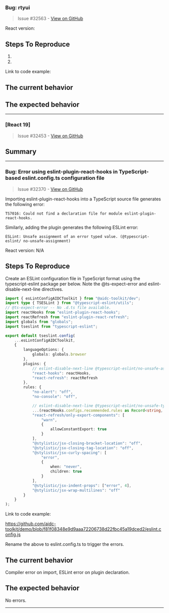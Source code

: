 ### Bug: rtyui

> Issue #32563 - [View on GitHub](https://github.com/facebook/react/issues/32563)

<!--
  Please provide a clear and concise description of what the bug is. Include
  screenshots if needed. Please test using the latest version of the relevant
  React packages to make sure your issue has not already been fixed.
-->

React version:

## Steps To Reproduce

1.
2.

<!--
  Your bug will get fixed much faster if we can run your code and it doesn't
  have dependencies other than React. Issues without reproduction steps or
  code examples may be immediately closed as not actionable.
-->

Link to code example:

<!--
  Please provide a CodeSandbox (https://codesandbox.io/s/new), a link to a
  repository on GitHub, or provide a minimal code example that reproduces the
  problem. You may provide a screenshot of the application if you think it is
  relevant to your bug report. Here are some tips for providing a minimal
  example: https://stackoverflow.com/help/mcve.
-->

## The current behavior


## The expected behavior


---

### [React 19]

> Issue #32453 - [View on GitHub](https://github.com/facebook/react/issues/32453)

## Summary

<!--
  Please provide a CodeSandbox (https://codesandbox.io/s/new), a link to a
  repository on GitHub, or provide a minimal code example that reproduces the
  problem. You may provide a screenshot of the application if you think it is
  relevant to your bug report. Here are some tips for providing a minimal
  example: https://stackoverflow.com/help/mcve.
-->


---

### Bug: Error using eslint-plugin-react-hooks in TypeScript-based eslint.config.ts configuration file

> Issue #32370 - [View on GitHub](https://github.com/facebook/react/issues/32370)

Importing eslint-plugin-react-hooks into a TypeScript source file generates the following error:

```
TS7016: Could not find a declaration file for module eslint-plugin-react-hooks.
```

Similarly, adding the plugin generates the following ESLint error:

```
ESLint: Unsafe assignment of an error typed value. (@typescript-eslint/ no-unsafe-assignment)
```

React version: N/A

## Steps To Reproduce

Create an ESLint configuration file in TypeScript format using the typescript-eslint package per below. Note the @ts-expect-error and eslint-disable-next-line directives.

```typescript
import { esLintConfigAIDCToolkit } from "@aidc-toolkit/dev";
import type { TSESLint } from "@typescript-eslint/utils";
// @ts-expect-error -- No .d.ts file available.
import reactHooks from "eslint-plugin-react-hooks";
import reactRefresh from "eslint-plugin-react-refresh";
import globals from "globals";
import tseslint from "typescript-eslint";

export default tseslint.config(
    ...esLintConfigAIDCToolkit,
    {
        languageOptions: {
            globals: globals.browser
        },
        plugins: {
            // eslint-disable-next-line @typescript-eslint/no-unsafe-assignment -- No .d.ts file available.
            "react-hooks": reactHooks,
            "react-refresh": reactRefresh
        },
        rules: {
            "no-alert": "off",
            "no-console": "off",

            // eslint-disable-next-line @typescript-eslint/no-unsafe-type-assertion,@typescript-eslint/no-unsafe-member-access -- No .d.ts file available.
            ...(reactHooks.configs.recommended.rules as Record<string, TSESLint.FlatConfig.RuleEntry>),
            "react-refresh/only-export-components": [
                "warn",
                {
                    allowConstantExport: true
                }
            ],
            "@stylistic/jsx-closing-bracket-location": "off",
            "@stylistic/jsx-closing-tag-location": "off",
            "@stylistic/jsx-curly-spacing": [
                "error",
                {
                    when: "never",
                    children: true
                }
            ],
            "@stylistic/jsx-indent-props": ["error", 4],
            "@stylistic/jsx-wrap-multilines": "off"
        }
    }
);
```

Link to code example:

https://github.com/aidc-toolkit/demo/blob/f81f08348e9d9aaa72206738d22fbc45a19dced2/eslint.config.js

Rename the above to eslint.config.ts to trigger the errors.

## The current behavior

Compiler error on import, ESLint error on plugin declaration.

## The expected behavior

No errors.

---

